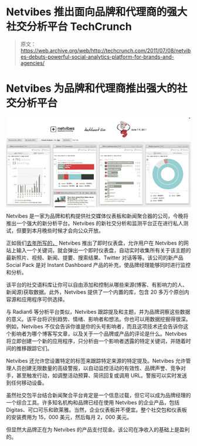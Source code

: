 # Netvibes 推出面向品牌和代理商的强大社交分析平台 TechCrunch

> 原文：<https://web.archive.org/web/http://techcrunch.com/2011/07/08/netvibes-debuts-powerful-social-analytics-platform-for-brands-and-agencies/>

# Netvibes 为品牌和代理商推出强大的社交分析平台

![](img/df725bfce08d8f4e14cfef88e5b699d0.png)Netvibes 是一家为品牌和机构提供社交媒体仪表板和新闻聚合器的公司，今晚将推出一个强大的新分析平台。Netvibes 的新社交分析和监测平台正在进行私人测试，但要到本月晚些时候才会向公众开放。

正如我们[去年所写的，](https://web.archive.org/web/20230203092906/https://techcrunch.com/2010/04/13/netvibes-launches-a-realtime-tracking-platform-with-instant-dashboards/) Netvibes 推出了即时仪表盘，允许用户在 Netvibes 的网站上输入一个关键词，就会弹出一个即时仪表盘，自动实时收集所有关于该主题的最新照片、视频、新闻、提要、搜索结果、Twitter 对话等等。该公司的新产品 Social Pack 是对 Instant Dashboard 产品的补充，使品牌经理能够同时进行监控和分析。

该平台的社交语料库让你可以自由添加和控制从哪些来源(博客、有影响力的人、新闻源)获取数据。此外，Netvibes 提供了一个内置的库，包含 20 多万个原创内容源和应用程序可供选择。

与 Radian6 等分析平台类似，Netvibes 跟踪提及和主题，并为品牌洞察这些数据的意义。该平台将识别趋势、情绪、影响者和想法。你也可以用数据挖掘得很深。例如，Netvibes 不仅会告诉你谁是你的头号影响者，而且这项技术还会告诉你这个影响者为哪个博客写文章，以及关于一个品牌或产品的评论是什么。Netvibes 将立即创建一个新的应用程序，只分析由一个影响者透露的特定关键词，并随着时间的推移跟踪它们。

Netvibes 还允许您设置特定的标签来跟踪特定来源的特定提及。Netvibes 允许管理人员创建无限数量的高级警报，以自动监控活动的有效性、品牌声誉、竞争对手，甚至触发行动，如调整活动预算、简讯回复或调用 URL。警报可以实时发送到任何移动设备。

虽然社交包平台结合新闻聚合平台肯定是一个信息过载，但它可以成为品牌经理的一个综合工具。许多知名机构和品牌已经在使用 Netvibes 的企业产品，包括 Digitas、可口可乐和欧莱雅。当然，企业仪表板并不便宜。整个社交包和仪表板的安装费用为 15，000 美元，然后每月 2，000 美元。

但显然大品牌正在为 Netvibes 的产品支付现金。该公司在净收入的基础上是盈利的。